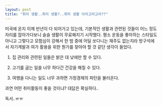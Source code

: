```yaml
---
layout: post
title: "취미 생활..취미 생활?..취미 생활 이라고라고라??"
---
```



미국에 온지 이제 반년이 다 되어가고 있는데, 기본적인 생활과 관련된 것들이 어느 정도 자리를 잡아가다보니 슬슬 생활이 무료해지기 시작했다. 평소 운동을 좋아하는 스타일도 아니고 그렇다고 모험심이 강해서 한 밤 중에 어딜 쏘다니는 재주도 없는지라 방구석에서 자기계발과 여가 활용을 위한 뭔가를 찾아야 할 것 같단 생각이 들었다.




1) 집 관리와 관련된 일들은 밝은 대 낮에만 할 수 있다.

2) 고기를 굽는 일을 너무 하다간 건강을 해칠 수 있다.

3) 여행을 다니는 일도 너무 과하면 가정경제의 파탄을 불러온다.




과연 어떤 취미활동이 좋을 것이냐? 대답은 확실하다..




독서..ㅠㅠ





